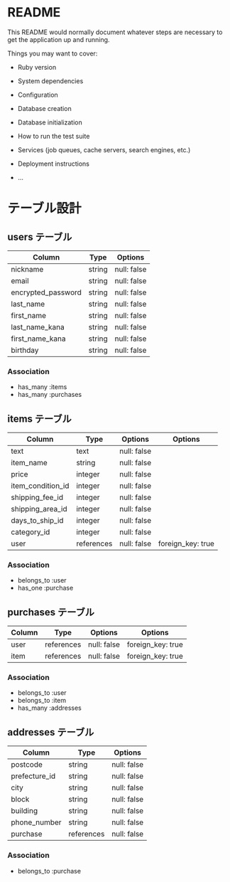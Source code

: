 # README

This README would normally document whatever steps are necessary to get the
application up and running.

Things you may want to cover:

* Ruby version

* System dependencies

* Configuration

* Database creation

* Database initialization

* How to run the test suite

* Services (job queues, cache servers, search engines, etc.)

* Deployment instructions

* ...

# テーブル設計

## users テーブル

| Column             | Type   | Options     |
| ------------------ | ------ | ----------- |
| nickname           | string | null: false |
| email              | string | null: false |
| encrypted_password | string | null: false |
| last_name          | string | null: false |
| first_name         | string | null: false |
| last_name_kana     | string | null: false |
| first_name_kana    | string | null: false |
| birthday           | string | null: false |

### Association

- has_many :items
- has_many :purchases

## items テーブル

| Column            | Type       | Options     | Options           |
| ----------------- | ---------- | ----------- | ----------------- |
| text              | text       | null: false |                   |
| item_name         | string     | null: false |                   |
| price             | integer    | null: false |                   |
| item_condition_id | integer    | null: false |                   |
| shipping_fee_id   | integer    | null: false |                   |
| shipping_area_id  | integer    | null: false |                   |
| days_to_ship_id   | integer    | null: false |                   |
| category_id       | integer    | null: false |                   |
| user              | references | null: false | foreign_key: true |

### Association

- belongs_to :user
- has_one :purchase


## purchases テーブル

| Column         | Type       | Options     | Options           |
| -------------- | ---------- | ----------- | ----------------- |
| user           | references | null: false | foreign_key: true |
| item           | references | null: false | foreign_key: true |

### Association

- belongs_to :user
- belongs_to :item
- has_many :addresses

## addresses テーブル

| Column        | Type       | Options     |
| ------------- | ---------- | ----------- |
| postcode      | string     | null: false |
| prefecture_id | string     | null: false |
| city          | string     | null: false |
| block         | string     | null: false |
| building      | string     | null: false |
| phone_number  | string     | null: false |
| purchase      | references | null: false |

### Association

- belongs_to :purchase
